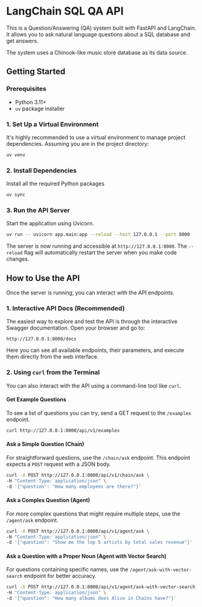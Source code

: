 # LangChain SQL QA API

This is a Question/Answering (QA) system built with FastAPI and LangChain. It allows you to ask natural language questions about a SQL database and get answers.

The system uses a Chinook-like music store database as its data source.

## Getting Started

### Prerequisites

* Python 3.11+
* `uv` package installer

### 1. Set Up a Virtual Environment

It's highly recommended to use a virtual environment to manage project dependencies. Assuming you are in the project directory:

```bash
uv venv
```

### 2. Install Dependencies

Install all the required Python packages

```bash
uv sync
```

### 3. Run the API Server

Start the application using Uvicorn.

```bash
uv run -- uvicorn app.main:app --reload --host 127.0.0.1 --port 8000
```

The server is now running and accessible at `http://127.0.0.1:8000`. The `--reload` flag will automatically restart the server when you make code changes.

## How to Use the API

Once the server is running, you can interact with the API endpoints.

### 1. Interactive API Docs (Recommended)

The easiest way to explore and test the API is through the interactive Swagger documentation. Open your browser and go to:

`http://127.0.0.1:8000/docs`

Here you can see all available endpoints, their parameters, and execute them directly from the web interface.

### 2. Using `curl` from the Terminal

You can also interact with the API using a command-line tool like `curl`.

#### Get Example Questions

To see a list of questions you can try, send a GET request to the `/examples` endpoint.

```bash
curl http://127.0.0.1:8000/api/v1/examples
```

#### Ask a Simple Question (Chain)

For straightforward questions, use the `/chain/ask` endpoint. This endpoint expects a `POST` request with a JSON body.

```bash
curl -X POST http://127.0.0.1:8000/api/v1/chain/ask \
-H "Content-Type: application/json" \
-d '{"question": "How many employees are there?"}'
```

#### Ask a Complex Question (Agent)

For more complex questions that might require multiple steps, use the `/agent/ask` endpoint.

```bash
curl -X POST http://127.0.0.1:8000/api/v1/agent/ask \
-H "Content-Type: application/json" \
-d '{"question": "Show me the top 5 artists by total sales revenue"}'
```

#### Ask a Question with a Proper Noun (Agent with Vector Search)

For questions containing specific names, use the `/agent/ask-with-vector-search` endpoint for better accuracy.

```bash
curl -X POST http://127.0.0.1:8000/api/v1/agent/ask-with-vector-search \
-H "Content-Type: application/json" \
-d '{"question": "How many albums does Alice in Chains have?"}'
```